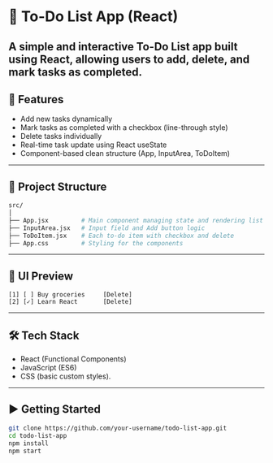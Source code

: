 # 📝 To-Do List App (React)

A simple and interactive To-Do List app built using React, allowing users to add, delete, and mark tasks as completed.
---
## 🚀 Features
- Add new tasks dynamically
-  Mark tasks as completed with a checkbox (line-through style)
- Delete tasks individually
- Real-time task update using React useState
- Component-based clean structure (App, InputArea, ToDoItem)
---
## 📁 Project Structure
```bash
src/
│
├── App.jsx         # Main component managing state and rendering list
├── InputArea.jsx   # Input field and Add button logic
├── ToDoItem.jsx    # Each to-do item with checkbox and delete
├── App.css         # Styling for the components
```
---
## 📸 UI Preview
```
[1] [ ] Buy groceries     [Delete]
[2] [✓] Learn React       [Delete]
```
---
## 🛠️ Tech Stack
- React (Functional Components)
- JavaScript (ES6)
- CSS (basic custom styles).

---

## ▶️ Getting Started
```bash
git clone https://github.com/your-username/todo-list-app.git
cd todo-list-app
npm install
npm start
```
